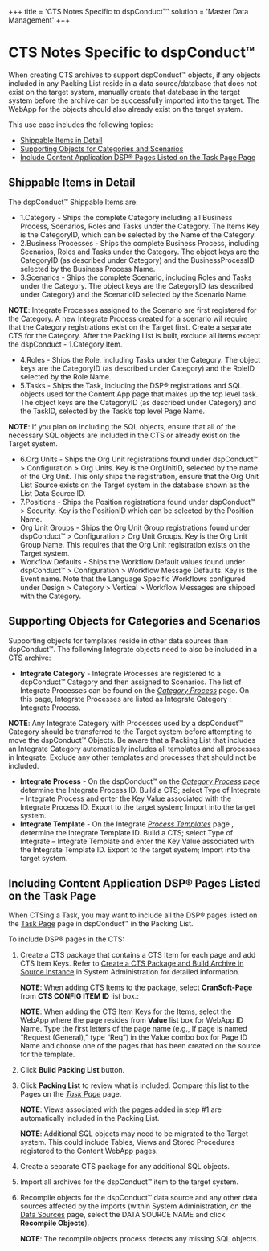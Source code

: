 +++
title = 'CTS Notes Specific to dspConduct™'
solution = 'Master Data Management'
+++

# CTS Notes Specific to dspConduct™

When creating CTS archives to support dspConduct™ objects, if any
objects included in any Packing List reside in a data source/database
that does not exist on the target system, manually create that database
in the target system before the archive can be successfully imported
into the target. The WebApp for the objects should also already exist on
the target system.

This use case includes the following topics:

  - [Shippable Items in Detail](#Shippable_Items_in_Detail)
  - [Supporting Objects for Categories and
    Scenarios](#Supporting_Objects_for_Categories_and_Scenarios)
  - [Include Content Application DSP® Pages Listed on the Task Page
    Page](#Including_Content_Application_DSP_Pages_Listed_on_the_Task_Page)

## <span id="Shippable_Items_in_Detail"></span>Shippable Items in Detail

The dspConduct™ Shippable Items are:

  - 1.Category - Ships the complete Category including all Business
    Process, Scenarios, Roles and Tasks under the Category. The Items
    Key is the CategoryID, which can be selected by the Name of the
    Category.
  - 2.Business Processes - Ships the complete Business Process,
    including Scenarios, Roles and Tasks under the Category. The object
    keys are the CategoryID (as described under Category) and the
    BusinessProcessID selected by the Business Process Name.
  - 3.Scenarios - Ships the complete Scenario, including Roles and Tasks
    under the Category. The object keys are the CategoryID (as described
    under Category) and the ScenarioID selected by the Scenario Name.

**NOTE**: Integrate Processes assigned to the Scenario are first
registered for the Category. A new Integrate Process created for a
scenario wil require that the Category registrations exist on the Target
first. Create a separate CTS for the Category. After the Packing List is
built, exclude all items except the dspConduct - 1.Category Item.

  - 4.Roles - Ships the Role, including Tasks under the Category. The
    object keys are the CategoryID (as described under Category) and the
    RoleID selected by the Role Name.
  - 5.Tasks - Ships the Task, including the DSP® registrations and SQL
    objects used for the Content App page that makes up the top level
    task. The object keys are the CategoryID (as described under
    Category) and the TaskID, selected by the Task’s top level Page
    Name.

**NOTE**: If you plan on including the SQL objects, ensure that all of
the necessary SQL objects are included in the CTS or already exist on
the Target system.

  - 6.Org Units - Ships the Org Unit registrations found under
    dspConduct™ \> Configuration \> Org Units. Key is the OrgUnitID,
    selected by the name of the Org Unit. This only ships the
    registration, ensure that the Org Unit List Source exists on the
    Target system in the database shown as the List Data Source ID.
  - 7.Positions - Ships the Position registrations found under
    dspConduct™ \> Security. Key is the PositionID which can be selected
    by the Position Name.
  - Org Unit Groups - Ships the Org Unit Group registrations found under
    dspConduct™ \> Configuration \> Org Unit Groups. Key is the Org Unit
    Group Name. This requires that the Org Unit registration exists on
    the Target system.
  - Workflow Defaults - Ships the Workflow Default values found under
    dspConduct™ \> Configuration \> Workflow Message Defaults. Key is
    the Event name. Note that the Language Specific Workflows configured
    under Design \> Category \> Vertical \> Workflow Messages are
    shipped with the
Category.

## <span id="Supporting_Objects_for_Categories_and_Scenarios"></span>Supporting Objects for Categories and Scenarios

Supporting objects for templates reside in other data sources than
dspConduct™. The following Integrate objects need to also be included in
a CTS archive:

  - **Integrate Category** - Integrate Processes are registered to a
    dspConduct™ Category and then assigned to Scenarios. The list of
    Integrate Processes can be found on the *[Category
    Process](../Page_Desc/Category_Process)* page. On this page,
    Integrate Processes are listed as Integrate Category : Integrate
    Process.

**NOTE**: Any Integrate Category with Processes used by a dspConduct™
Category should be transferred to the Target system before attempting to
move the dspConduct™ Objects. Be aware that a Packing List that includes
an Integrate Category automatically includes all templates and all
processes in Integrate. Exclude any other templates and processes that
should not be included.

  - **Integrate Process** - On the dspConduct™ on the *[Category
    Process](../Page_Desc/Category_Process)* page determine the
    Integrate Process ID. Build a CTS; select Type of Integrate –
    Integrate Process and enter the Key Value associated with the
    Integrate Process ID. Export to the target system; Import into the
    target system.
  - **Integrate Template** - On the Integrate *[Process
    Templates](../../../Platform/Integrate/Page_Desc/Process_Templates_H)*
    page , determine the Integrate Template ID. Build a CTS; select Type
    of Integrate – Integrate Template and enter the Key Value associated
    with the Integrate Template ID. Export to the target system; Import
    into the target
system.

## <span id="Including_Content_Application_DSP_Pages_Listed_on_the_Task_Page"></span>Including Content Application DSP® Pages Listed on the Task Page

When CTSing a Task, you may want to include all the DSP® pages listed on
the [Task Page](../Page_Desc/Task_Page_H) page in dspConduct™ in the
Packing List.

To include DSP® pages in the CTS:

1.  Create a CTS package that contains a CTS Item for each page and add
    CTS Item Keys. Refer to [Create a CTS Package and Build Archive in
    Source
    Instance](../../../Platform/Sys_Admin/Use_Cases/CreatePckgeBuildArcSrceInstance)
    in System Administration for detailed information.
    
    **NOTE**: When adding CTS Items to the package, select
    **CranSoft-Page** from **CTS CONFIG ITEM ID** list box.:
    
    **NOTE**: When adding the CTS Item Keys for the Items, select the
    WebApp where the page resides from **Value** list box for WebApp ID
    Name. Type the first letters of the page name (e.g., If page is
    named “Request (General),” type “Req”) in the Value combo box for
    Page ID Name and choose one of the pages that has been created on
    the source for the template.

2.  Click **Build Packing List** button.

3.  Click **Packing List** to review what is included. Compare this list
    to the Pages on the *[Task Page](../Page_Desc/Task_Page_H)*
    page.
    
    **NOTE**: Views associated with the pages added in step \#1 are
    automatically included in the Packing List.
    
    **NOTE**: Additional SQL objects may need to be migrated to the
    Target system. This could include Tables, Views and Stored
    Procedures registered to the Content WebApp pages.

4.  Create a separate CTS package for any additional SQL objects.

5.  Import all archives for the dspConduct™ item to the target system.

6.  Recompile objects for the dspConduct™ data source and any other data
    sources affected by the imports (within System Administration, on
    the [Data
    Sources](../../../Platform/Sys_Admin/Page_Desc/Data_Sources_HSysAdmi)
    page, select the DATA SOURCE NAME and click **Recompile Objects**).
    
    **NOTE**: The recompile objects process detects any missing SQL
    objects.
